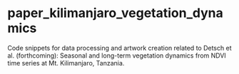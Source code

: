 # paper_kilimanjaro_vegetation_dynamics
Code snippets for data processing and artwork creation related to Detsch et al. (forthcoming): Seasonal and long-term vegetation dynamics from NDVI time series at Mt. Kilimanjaro, Tanzania.
